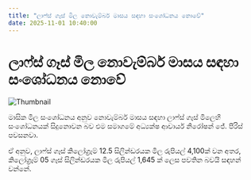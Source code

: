 ```yaml
---
title: "ලාෆ්ස් ගෑස් මිල නොවැම්බර් මාසය සඳහා සංශෝධනය නොවේ"
date: 2025-11-01 10:40:00
---
```


# ලාෆ්ස් ගෑස් මිල නොවැම්බර් මාසය සඳහා සංශෝධනය නොවේ

![Thumbnail](https://helakuru.sgp1.cdn.digitaloceanspaces.com/esana/images/lib/laugfs-gas[1].jpg)

මාසික මිල සංශෝධනය අනුව නොවැම්බර් මාසය සඳහා ලාෆ්ස් ගෑස් මිලෙහි සංශෝධනයක් සිදුනොවන බව එම සමාගමේ අධ්‍යක්ෂ ආචාර්ය නිරෝෂන් ජේ. පීරිස් පවසනවා.

ඒ අනුව, ලාෆ්ස් ගෑස් කිලෝග්‍රෑම් 12.5 සිලින්ඩරයක මිල රුපියල් 4,100ක් වන අතර, කිලෝග්‍රෑම් 05 ගෑස් සිලින්ඩරයක මිල රුපියල් 1,645 ක් ලෙස පවතින බවයි සඳහන් වන්නේ.


